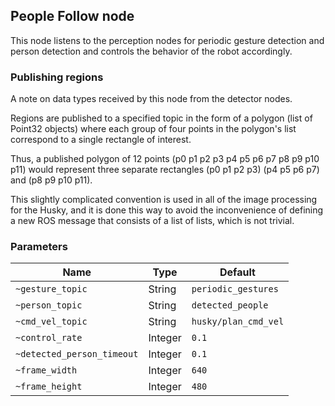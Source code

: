 ## People Follow node

This node listens to the perception nodes for periodic gesture detection
and person detection and controls the behavior of the robot accordingly.

### Publishing regions

A note on data types received by this node from the detector nodes.

Regions are published to a specified topic in the form of a polygon (list of Point32 objects) where each group of four points in the polygon's list correspond to a single rectangle of interest.

Thus, a published polygon of 12 points (p0 p1 p2 p3 p4 p5 p6 p7 p8 p9 p10 p11) would represent three separate rectangles (p0 p1 p2 p3) (p4 p5 p6 p7) and (p8 p9 p10 p11).

This slightly complicated convention is used in all of the image processing for the Husky, and it is done this way to avoid the inconvenience of defining a new ROS message that consists of a list of lists, which is not trivial.

### Parameters

| Name              | Type      | Default               |
| ----------------- | --------- | --------------------- |
| `~gesture_topic`  | String    | `periodic_gestures`   |
| `~person_topic`   | String    | `detected_people`     |
| `~cmd_vel_topic`  | String    | `husky/plan_cmd_vel`  |
| `~control_rate` | Integer | `0.1` |
| `~detected_person_timeout` | Integer | `0.1` |
| `~frame_width` | Integer | `640` |
| `~frame_height` | Integer | `480` |
